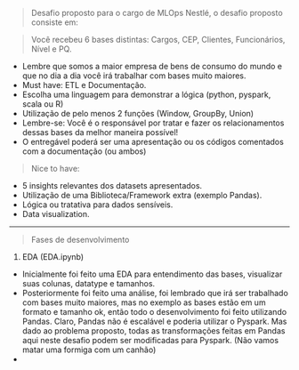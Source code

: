 >Desafio proposto para o cargo de MLOps Nestlé, o desafio proposto consiste em:

>Você recebeu 6 bases distintas: Cargos, CEP, Clientes, Funcionários, Nível e PQ.

- Lembre que somos a maior empresa de bens de consumo do mundo e que no dia a dia você irá trabalhar com bases muito maiores.
- Must have: ETL e Documentação. 
- Escolha uma linguagem para demonstrar a lógica (python, pyspark, scala ou R)
- Utilização de pelo menos 2 funções (Window, GroupBy, Union)
- Lembre-se: Você é o responsável por tratar e fazer os relacionamentos dessas bases da melhor maneira possível!
- O entregável poderá ser uma apresentação ou os códigos comentados com a documentação (ou ambos)

>Nice to have:
- 5 insights relevantes dos datasets apresentados. 
- Utilização de uma Biblioteca/Framework extra (exemplo Pandas).
- Lógica ou tratativa para dados sensíveis.
- Data visualization.
---------------------------------------------------------------------------------------------------------------------------------------------------------------------------------------------------

> Fases de desenvolvimento
1) EDA (EDA.ipynb)
  - Inicialmente foi feito uma EDA para entendimento das bases, visualizar suas colunas, datatype e tamanhos.
  - Posteriormente foi feito uma análise, foi lembrado que irá ser trabalhado com bases muito maiores, mas no exemplo as bases estão em um formato e tamanho ok, então todo o desenvolvimento foi feito utilizando Pandas. Claro, Pandas não é escalável e poderia utilizar o Pyspark. Mas dado ao problema proposto, todas as transformações feitas em Pandas aqui neste desafio podem ser modificadas para Pyspark. (Não vamos matar uma formiga com um canhão)
  -